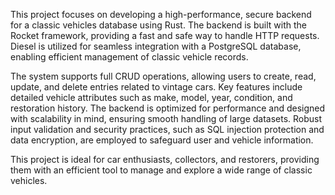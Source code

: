 This project focuses on developing a high-performance, secure backend for a classic vehicles database using Rust. The backend is built with the Rocket framework, providing a fast and safe way to handle HTTP requests. Diesel is utilized for seamless integration with a PostgreSQL database, enabling efficient management of classic vehicle records.

The system supports full CRUD operations, allowing users to create, read, update, and delete entries related to vintage cars. Key features include detailed vehicle attributes such as make, model, year, condition, and restoration history. The backend is optimized for performance and designed with scalability in mind, ensuring smooth handling of large datasets. Robust input validation and security practices, such as SQL injection protection and data encryption, are employed to safeguard user and vehicle information.

This project is ideal for car enthusiasts, collectors, and restorers, providing them with an efficient tool to manage and explore a wide range of classic vehicles.
